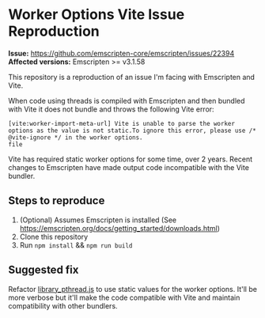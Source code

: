 # Worker Options Vite Issue Reproduction

**Issue:** https://github.com/emscripten-core/emscripten/issues/22394
**Affected versions:** Emscripten >= v3.1.58

This repository is a reproduction of an issue I'm facing with Emscripten and Vite.

When code using threads is compiled with Emscripten and then bundled with Vite it does not bundle and throws the following Vite error:

```
[vite:worker-import-meta-url] Vite is unable to parse the worker options as the value is not static.To ignore this error, please use /* @vite-ignore */ in the worker options.
file
```

Vite has required static worker options for some time, over 2 years. Recent changes to Emscripten have made output code incompatible with the Vite bundler.

## Steps to reproduce

1. (Optional) Assumes Emscripten is installed (See https://emscripten.org/docs/getting_started/downloads.html)
2. Clone this repository
3. Run `npm install` && `npm run build`

## Suggested fix

Refactor [library_pthread.js](https://github.com/emscripten-core/emscripten/blob/main/src/library_pthread.js) to use static values for the worker options. It'll be more verbose but it'll make the code compatible with Vite and maintain compatibility with other bundlers.
